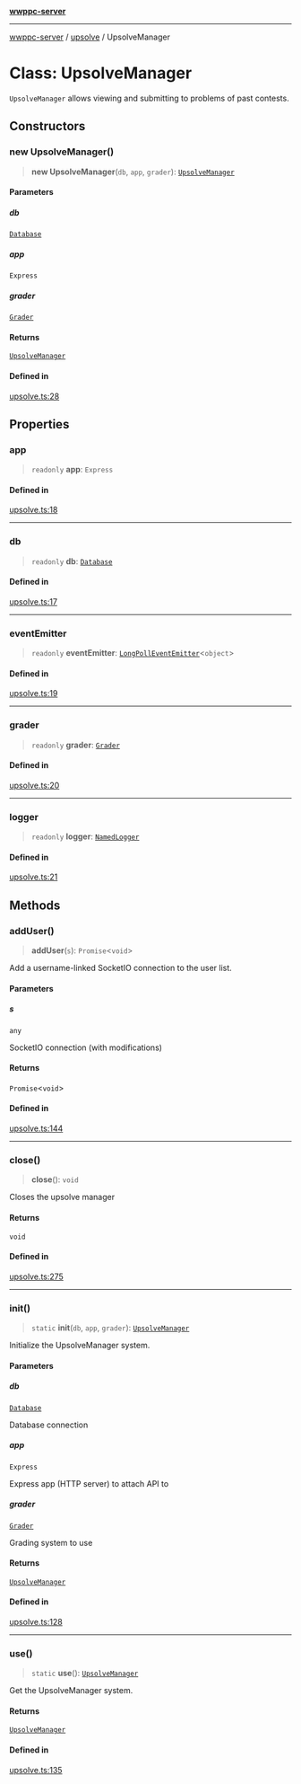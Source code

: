 [**wwppc-server**](../../README.md)

***

[wwppc-server](../../modules.md) / [upsolve](../README.md) / UpsolveManager

# Class: UpsolveManager

`UpsolveManager` allows viewing and submitting to problems of past contests.

## Constructors

### new UpsolveManager()

> **new UpsolveManager**(`db`, `app`, `grader`): [`UpsolveManager`](UpsolveManager.md)

#### Parameters

##### db

[`Database`](../../database/classes/Database.md)

##### app

`Express`

##### grader

[`Grader`](../../grader/classes/Grader.md)

#### Returns

[`UpsolveManager`](UpsolveManager.md)

#### Defined in

[upsolve.ts:28](https://github.com/WWPPC/WWPPC-server/blob/ee3abdd1c71a13a423c7eb75f79ad6723d0eebfc/src/upsolve.ts#L28)

## Properties

### app

> `readonly` **app**: `Express`

#### Defined in

[upsolve.ts:18](https://github.com/WWPPC/WWPPC-server/blob/ee3abdd1c71a13a423c7eb75f79ad6723d0eebfc/src/upsolve.ts#L18)

***

### db

> `readonly` **db**: [`Database`](../../database/classes/Database.md)

#### Defined in

[upsolve.ts:17](https://github.com/WWPPC/WWPPC-server/blob/ee3abdd1c71a13a423c7eb75f79ad6723d0eebfc/src/upsolve.ts#L17)

***

### eventEmitter

> `readonly` **eventEmitter**: [`LongPollEventEmitter`](../../netUtil/classes/LongPollEventEmitter.md)\<`object`\>

#### Defined in

[upsolve.ts:19](https://github.com/WWPPC/WWPPC-server/blob/ee3abdd1c71a13a423c7eb75f79ad6723d0eebfc/src/upsolve.ts#L19)

***

### grader

> `readonly` **grader**: [`Grader`](../../grader/classes/Grader.md)

#### Defined in

[upsolve.ts:20](https://github.com/WWPPC/WWPPC-server/blob/ee3abdd1c71a13a423c7eb75f79ad6723d0eebfc/src/upsolve.ts#L20)

***

### logger

> `readonly` **logger**: [`NamedLogger`](../../log/classes/NamedLogger.md)

#### Defined in

[upsolve.ts:21](https://github.com/WWPPC/WWPPC-server/blob/ee3abdd1c71a13a423c7eb75f79ad6723d0eebfc/src/upsolve.ts#L21)

## Methods

### addUser()

> **addUser**(`s`): `Promise`\<`void`\>

Add a username-linked SocketIO connection to the user list.

#### Parameters

##### s

`any`

SocketIO connection (with modifications)

#### Returns

`Promise`\<`void`\>

#### Defined in

[upsolve.ts:144](https://github.com/WWPPC/WWPPC-server/blob/ee3abdd1c71a13a423c7eb75f79ad6723d0eebfc/src/upsolve.ts#L144)

***

### close()

> **close**(): `void`

Closes the upsolve manager

#### Returns

`void`

#### Defined in

[upsolve.ts:275](https://github.com/WWPPC/WWPPC-server/blob/ee3abdd1c71a13a423c7eb75f79ad6723d0eebfc/src/upsolve.ts#L275)

***

### init()

> `static` **init**(`db`, `app`, `grader`): [`UpsolveManager`](UpsolveManager.md)

Initialize the UpsolveManager system.

#### Parameters

##### db

[`Database`](../../database/classes/Database.md)

Database connection

##### app

`Express`

Express app (HTTP server) to attach API to

##### grader

[`Grader`](../../grader/classes/Grader.md)

Grading system to use

#### Returns

[`UpsolveManager`](UpsolveManager.md)

#### Defined in

[upsolve.ts:128](https://github.com/WWPPC/WWPPC-server/blob/ee3abdd1c71a13a423c7eb75f79ad6723d0eebfc/src/upsolve.ts#L128)

***

### use()

> `static` **use**(): [`UpsolveManager`](UpsolveManager.md)

Get the UpsolveManager system.

#### Returns

[`UpsolveManager`](UpsolveManager.md)

#### Defined in

[upsolve.ts:135](https://github.com/WWPPC/WWPPC-server/blob/ee3abdd1c71a13a423c7eb75f79ad6723d0eebfc/src/upsolve.ts#L135)
